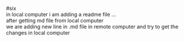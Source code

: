 ﻿#six
<br>
in local computer i am adding a readme file ...
<br>
after getting md file from local computer
<br>
we are adding new line in .md file in remote computer and try to get the changes in local computer
